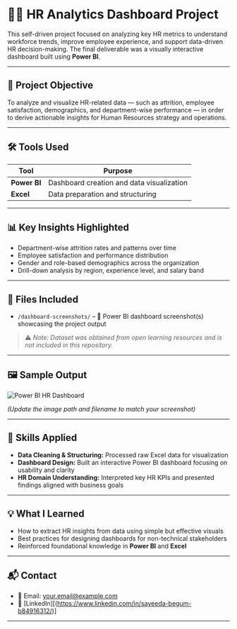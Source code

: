 # 👩‍💼 HR Analytics Dashboard Project

This self-driven project focused on analyzing key HR metrics to understand workforce trends, improve employee experience, and support data-driven HR decision-making. The final deliverable was a visually interactive dashboard built using **Power BI**.

---

## 🎯 Project Objective

To analyze and visualize HR-related data — such as attrition, employee satisfaction, demographics, and department-wise performance — in order to derive actionable insights for Human Resources strategy and operations.

---

## 🛠 Tools Used

| Tool         | Purpose                                         |
|--------------|-------------------------------------------------|
| **Power BI** | Dashboard creation and data visualization       |
| **Excel**    | Data preparation and structuring                |

---

## 📊 Key Insights Highlighted

- Department-wise attrition rates and patterns over time
- Employee satisfaction and performance distribution
- Gender and role-based demographics across the organization
- Drill-down analysis by region, experience level, and salary band

---

## 📎 Files Included

- `/dashboard-screenshots/` – 📸 Power BI dashboard screenshot(s) showcasing the project output

> ⚠️ *Note: Dataset was obtained from open learning resources and is not included in this repository.*

---

## 🖼️ Sample Output

![Power BI HR Dashboard](dashboard-screenshots/your-dashboard-image.png)

*(Update the image path and filename to match your screenshot)*

---

## 🚀 Skills Applied

- **Data Cleaning & Structuring:** Processed raw Excel data for visualization
- **Dashboard Design:** Built an interactive Power BI dashboard focusing on usability and clarity
- **HR Domain Understanding:** Interpreted key HR KPIs and presented findings aligned with business goals

---

## 💡 What I Learned

- How to extract HR insights from data using simple but effective visuals
- Best practices for designing dashboards for non-technical stakeholders
- Reinforced foundational knowledge in **Power BI** and **Excel**

---

## 📬 Contact

- 📧 Email: your.email@example.com  
- 🔗 [LinkedIn][(https://www.linkedin.com/in/sayeeda-begum-b84916312/)]

---

